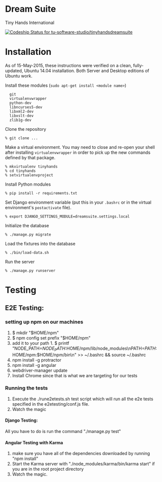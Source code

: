 # Dream Suite
Tiny Hands International

[ ![Codeship Status for tu-software-studio/tinyhandsdreamsuite](https://www.codeship.io/projects/79c5fb20-1e83-0132-0c4f-7a12a542bc63/status?branch=master)](https://www.codeship.io/projects/35545)

# Installation

As of 15-May-2015, these instructions were verified on a clean, fully-updated, Ubuntu 14.04 installation. Both Server and Desktop editions of Ubuntu work.

Install these modules (`sudo apt-get install <module name>`)
  
      git
      virtualenvwrapper
      python-dev
      libncurses5-dev
      libxml2-dev
      libxslt-dev
      zlib1g-dev

Clone the repository

    % git clone ...

Make a virtual environment. You may need to close and re-open your shell after installing `virtualenvwrapper` in order to pick up the new commands defined by that package.
    
    % mkvirtualenv tinyhands
    % cd tinyhands
    % setvirtualenvproject

Install Python modules

    % pip install -r requirements.txt

Set Django environment variable (put this in your `.bashrc` or in the virtual environment's `postactivate` file). 

    % export DJANGO_SETTINGS_MODULE=dreamsuite.settings.local

Initialize the database

    % ./manage.py migrate

Load the fixtures into the database

    % ./bin/load-data.sh

Run the server

    % ./manage.py runserver

# Testing
## E2E Testing:
### setting up npm on our machines
 1.  $ mkdir "$HOME/npm"
 2.  $ npm config set prefix "$HOME/npm"
 3.  add it to your path
    1.  $ printf "NODE_PATH=$NODE_PATH:$HOME/npm/lib/node_modules\nPATH=$PATH:$HOME/npm:$HOME/npm/bin\n" >> ~/.bashrc && source ~/.bashrc
 4.  npm install -g protractor
 5.  npm install -g angular
 6.  webdriver-manager update
 7.  Install Chrome since that is what we are targeting for our tests

### Running the tests
1. Execute the ./rune2etests.sh test script which will run all the e2e tests specified in the e2etesting/conf.js file.
2. Watch the magic

#### Django Testing:
All you have to do is run the command "./manage.py test"

#### Angular Testing with Karma
1. make sure you have all of the dependencies downloaded by running "npm install"
2. Start the Karma server with "./node_modules/karma/bin/karma start" if you are in the root project directory
3. Watch the magic.
